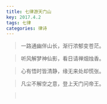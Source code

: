 ```yaml
---
title: 七律游天门山
key: 2017.4.2
tags: 七律
categories: 律诗
---
```


<blockquote class="blockquote-center">一路通幽伴山长，渐行浓郁变苍茫。
</blockquote>
<blockquote class="blockquote-center">听风解梦神仙影，看日请禅烟烛香。
</blockquote>
<blockquote class="blockquote-center">心有悟时皆清静，缘无来处却慌张。
</blockquote>
<blockquote class="blockquote-center">凡尘不解空之意，登上天门问帝王。
</blockquote>
<blockquote class="blockquote-center"></br>
</blockquote>
